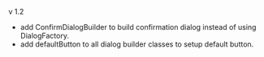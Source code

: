 v 1.2
* add ConfirmDialogBuilder to build confirmation dialog instead of using DialogFactory.
* add defaultButton to all dialog builder classes to setup default button.